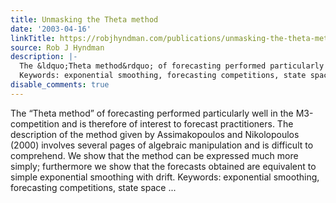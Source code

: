 ```yaml
---
title: Unmasking the Theta method
date: '2003-04-16'
linkTitle: https://robjhyndman.com/publications/unmasking-the-theta-method/
source: Rob J Hyndman
description: |-
  The &ldquo;Theta method&rdquo; of forecasting performed particularly well in the M3-competition and is therefore of interest to forecast practitioners. The description of the method given by Assimakopoulos and Nikolopoulos (2000) involves several pages of algebraic manipulation and is difficult to comprehend. We show that the method can be expressed much more simply; furthermore we show that the forecasts obtained are equivalent to simple exponential smoothing with drift.
  Keywords: exponential smoothing, forecasting competitions, state space ...
disable_comments: true
---
```

The &ldquo;Theta method&rdquo; of forecasting performed particularly well in the M3-competition and is therefore of interest to forecast practitioners. The description of the method given by Assimakopoulos and Nikolopoulos (2000) involves several pages of algebraic manipulation and is difficult to comprehend. We show that the method can be expressed much more simply; furthermore we show that the forecasts obtained are equivalent to simple exponential smoothing with drift.
Keywords: exponential smoothing, forecasting competitions, state space ...